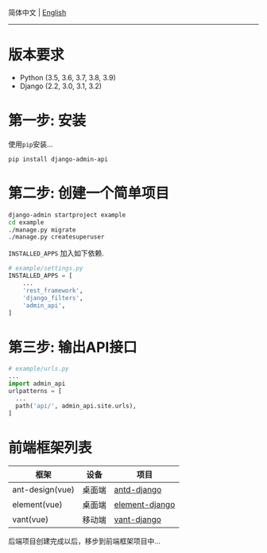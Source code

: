 简体中文 | [English](./README.en-US.md)

----

# 版本要求

* Python (3.5, 3.6, 3.7, 3.8, 3.9)
* Django (2.2, 3.0, 3.1, 3.2)

# 第一步: 安装

使用`pip`安装...

    pip install django-admin-api


# 第二步: 创建一个简单项目

```bash
django-admin startproject example
cd example
./manage.py migrate
./manage.py createsuperuser
```

`INSTALLED_APPS` 加入如下依赖.
```python
# example/settings.py
INSTALLED_APPS = [
    ...
    'rest_framework',
    'django_filters',
    'admin_api',
]
```

# 第三步: 输出API接口
```python
# example/urls.py
...
import admin_api
urlpatterns = [
  ...
  path('api/', admin_api.site.urls),
]
```

# 前端框架列表

框架 | 设备 | 项目
---|---|---
ant-design(vue) | 桌面端 | [antd-django](https://github.com/django-extend/antd-django.git)
element(vue) | 桌面端 | [element-django](https://github.com/django-extend/element-django.git)
vant(vue) | 移动端 | [vant-django](https://github.com/django-extend/vant-django.git)

后端项目创建完成以后，移步到前端框架项目中...

